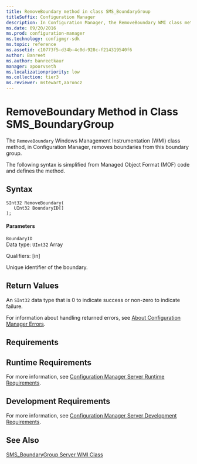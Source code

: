 ```yaml
---
title: RemoveBoundary method in class SMS_BoundaryGroup
titleSuffix: Configuration Manager
description: In Configuration Manager, the RemoveBoundary WMI class method removes boundaries from a boundary group.
ms.date: 09/20/2016
ms.prod: configuration-manager
ms.technology: configmgr-sdk
ms.topic: reference
ms.assetid: c10773f5-d34b-4c0d-928c-f214319540f6
author: Banreet
ms.author: banreetkaur
manager: apoorvseth
ms.localizationpriority: low
ms.collection: tier3
ms.reviewer: mstewart,aaroncz 
---
```

# RemoveBoundary Method in Class SMS_BoundaryGroup
The `RemoveBoundary` Windows Management Instrumentation (WMI) class method, in Configuration Manager, removes boundaries from this boundary group.  

 The following syntax is simplified from Managed Object Format (MOF) code and defines the method.  

## Syntax  

```  
SInt32 RemoveBoundary(  
   UInt32 BoundaryID[]  
);  
```  

#### Parameters  
 `BoundaryID`  
 Data type: `UInt32` Array  

 Qualifiers: [in]  

 Unique identifier of the boundary.  

## Return Values  
 An `SInt32` data type that is 0 to indicate success or non-zero to indicate failure.  

 For information about handling returned errors, see [About Configuration Manager Errors](../../../../../develop/core/understand/about-configuration-manager-errors.md).  

## Requirements  

## Runtime Requirements  
 For more information, see [Configuration Manager Server Runtime Requirements](../../../../../develop/core/reqs/server-runtime-requirements.md).  

## Development Requirements  
 For more information, see [Configuration Manager Server Development Requirements](../../../../../develop/core/reqs/server-development-requirements.md).  

## See Also  
 [SMS_BoundaryGroup Server WMI Class](../../../../../develop/reference/core/servers/configure/sms_boundarygroup-server-wmi-class.md)

